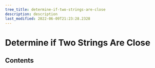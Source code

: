 ```yaml
---
tree_title: determine-if-two-strings-are-close
description: description
last_modified: 2022-06-09T21:23:28.2328
---
```


# Determine if Two Strings Are Close

## Contents
